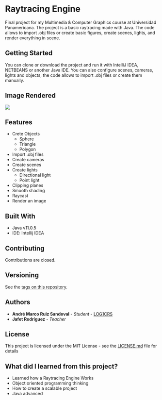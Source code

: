 # Raytracing Engine

Final project for my Multimedia & Computer Graphics course at Universidad Panamericana.
The project is a basic raytracing made with Java.
The code allows to import .obj files or create basic figures, create scenes, lights, and render everything in scene.

## Getting Started

You can clone or download the project and run it with IntelliJ IDEA, NETBEANS or another Java IDE. You can also configure scenes, cameras, lights and objects, the code allows to import .obj files or create them manually.

## Image Rendered

![](https://lh3.googleusercontent.com/-0ynFFUpaICetajluYL6Jf9EE-By5JxmRIvhSm0r6VU6uD_k_FLNI1SMiEyZoLs4Es4IwOFIFIRN5wH4kxQ4thw6d5HLEXGxuJ1XfTi6ftNMkLKxf4FHos1_1OLBejswahUFqUDKoFvBZOWdAjBd2_9Tf69CL4TutQ884qgXYHMnHtjj-lk8s9cMZfEE2fDgX8UxpqKLIuwmArWUOfr2cgsrvksYWcDxtMBHaAmCBk_2jgdE5FH7LyaS8JHM9Jb9mB9Rwq1qzbkpo2Ie5_dhXCKeXvRzTB4R-smEBeP2ONbsDYkk2ZSGSLIdl5-tTTyZgJMbsh83qn50-HEESFuj3NvRG8BIkw3OD0HLcKPWHynGqMFXRbzEUxs4PcLLH9odWvW4EAlP_59YWdAnFEQAPXXn0dDh-nIK48cKS1jEG9mISIFxx3VM0bYNPiG0LHp1vnqYJcTBvrfcmLTDh_Maz9JzMkSqo9s0hVxPTPt9-qsg196djjdlDnKujLQG70tTYSuwRfzk-bsNfcPFdCe7ydeUUmmNN9tkW8s8VHaDKFtXhLZBkABqrhk4D9YAP9sb_DIcMSjtXbp6aGSP6TQdszXOhP22bINmAdOrVdEkuVzQZ0eEhwvH1_h-ZXSRpFCLyPyN5ppEO3ynua1SNmjLIVUZ2XINjzy5nsrxWfz81XerjMoPfDk57b0VEFzDfA=s800-no?authuser=1)

## Features

 - Crete Objects
	 - Sphere
	 - Triangle
	 - Polygon
 - Import .obj files
 - Create cameras
 - Create scenes
 - Create lights
	 - Directional light
	 - Point light
 - Clipping planes
 - Smooth shading 
 - Raycast
 - Render an image
  
## Built With

* Java v11.0.5
* IDE: Intellij IDEA

## Contributing

Contributions are closed.

## Versioning

See the [tags on this repository](https://github.com/LOG1CRS/Raytracing/releases). 

## Authors

* **André Marco Ruiz Sandoval** - *Student* - [LOG1CRS](https://github.com/LOG1CRS)
* **Jafet Rodríguez** - *Teacher* 

## License

This project is licensed under the MIT License - see the [LICENSE.md](LICENSE.md) file for details

## What did I learned from this project?

* Learned how a Raytracing Engine Works
* Object oriented programming thinking
* How to create a scalable project
* Java advanced
